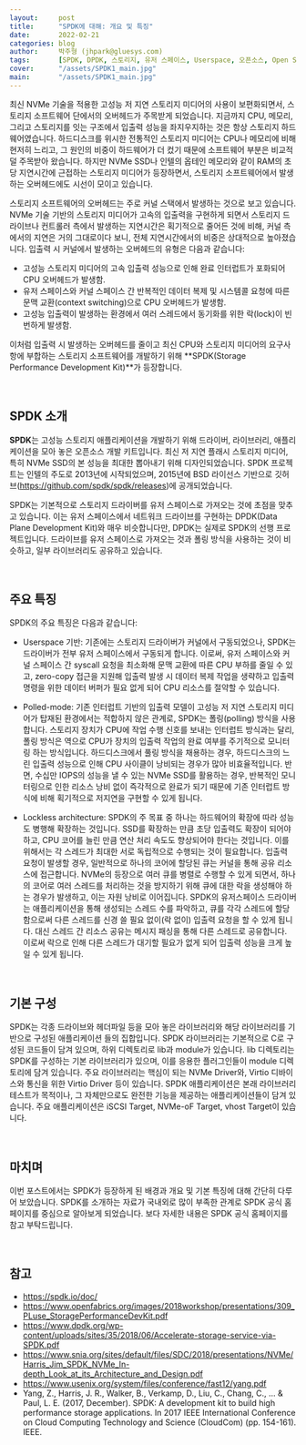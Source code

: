 ```yaml
---
layout:     post
title:      "SPDK에 대해: 개요 및 특징"
date:       2022-02-21
categories: blog
author:     박주형 (jhpark@gluesys.com)
tags:       [SPDK, DPDK, 스토리지, 유저 스페이스, Userspace, 오픈소스, Open Source]
cover:      "/assets/SPDK1_main.jpg"
main:       "/assets/SPDK1_main.jpg"
---
```

   
최신 NVMe 기술을 적용한 고성능 저 지연 스토리지 미디어의 사용이 보편화되면서, 스토리지 소프트웨어 단에서의 오버헤드가 주목받게 되었습니다. 지금까지 CPU, 메모리, 그리고 스토리지를 잇는 구조에서 입출력 성능을 좌지우지하는 것은 항상 스토리지 하드웨어였습니다. 하드디스크를 위시한 전통적인 스토리지 미디어는 CPU나 메모리에 비해 현저히 느리고, 그 원인의 비중이 하드웨어가 더 컸기 때문에 소프트웨어 부분은 비교적 덜 주목받아 왔습니다. 하지만 NVMe SSD나 인텔의 옵테인 메모리와 같이 RAM의 초당 지연시간에 근접하는 스토리지 미디어가 등장하면서, 스토리지 소프트웨어에서 발생하는 오버헤드에도 시선이 모이고 있습니다.  
  
스토리지 소프트웨어의 오버헤드는 주로 커널 스택에서 발생하는 것으로 보고 있습니다. NVMe 기술 기반의 스토리지 미디어가 고속의 입출력을 구현하게 되면서 스토리지 드라이브나 컨트롤러 측에서 발생하는 지연시간은 획기적으로 줄어든 것에 비해, 커널 측에서의 지연은 거의 그대로이다 보니, 전체 지연시간에서의 비중은 상대적으로 높아졌습니다. 입출력 시 커널에서 발생하는 오버헤드의 유형은 다음과 같습니다:  
  
 * 고성능 스토리지 미디어의 고속 입출력 성능으로 인해 완료 인터럽트가 포화되어 CPU 오버헤드가 발생함.  
 * 유저 스페이스와 커널 스페이스 간 반복적인 데이터 복제 및 시스템콜 요청에 따른 문맥 교환(context switching)으로 CPU 오버헤드가 발생함.  
 * 고성능 입출력이 발생하는 환경에서 여러 스레드에서 동기화를 위한 락(lock)이 빈번하게 발생함.  
  
이처럼 입출력 시 발생하는 오버헤드를 줄이고 최신 CPU와 스토리지 미디어의 요구사항에 부합하는 스토리지 소프트웨어를 개발하기 위해 **SPDK(Storage Performance Development Kit)**가 등장합니다.
  
&nbsp;
  
## SPDK 소개
  
**SPDK**는 고성능 스토리지 애플리케이션을 개발하기 위해 드라이버, 라이브러리, 애플리케이션을 모아 놓은 오픈소스 개발 키트입니다. 최신 저 지연 플래시 스토리지 미디어, 특히 NVMe SSD의 본 성능을 최대한 뽑아내기 위해 디자인되었습니다. SPDK 프로젝트는 인텔의 주도로 2013년에 시작되었으며, 2015년에 BSD 라이선스 기반으로 깃허브(https://github.com/spdk/spdk/releases)에 공개되었습니다.  
  
SPDK는 기본적으로 스토리지 드라이버를 유저 스페이스로 가져오는 것에 초점을 맞추고 있습니다. 이는 유저 스페이스에서 네트워크 드라이브를 구현하는 DPDK(Data Plane Development Kit)와 매우 비슷합니다만, DPDK는 실제로 SPDK의 선행 프로젝트입니다. 드라이브를 유저 스페이스로 가져오는 것과 폴링 방식을 사용하는 것이 비슷하고, 일부 라이브러리도 공유하고 있습니다.  
  
&nbsp;
  
## 주요 특징
  
SPDK의 주요 특징은 다음과 같습니다:  
  
 * Userspace 기반: 기존에는 스토리지 드라이버가 커널에서 구동되었으나, SPDK는 드라이버가 전부 유저 스페이스에서 구동되게 합니다. 이로써, 유저 스페이스와 커널 스페이스 간 syscall 요청을 최소화해 문맥 교환에 따른 CPU 부하를 줄일 수 있고, zero-copy 접근을 지원해 입출력 발생 시 데이터 복제 작업을 생략하고 입출력 명령을 위한 데이터 버퍼가 필요 없게 되어 CPU 리소스를 절약할 수 있습니다.  
  
 * Polled-mode: 기존 인터럽트 기반의 입출력 모델이 고성능 저 지연 스토리지 미디어가 탑재된 환경에서는 적합하지 않은 관계로, SPDK는 폴링(polling) 방식을 사용합니다. 스토리지 장치가 CPU에 작업 수행 신호를 보내는 인터럽트 방식과는 달리, 폴링 방식은 역으로 CPU가 장치의 입출력 작업의 완료 여부를 주기적으로 모니터링 하는 방식입니다. 하드디스크에서 풀링 방식을 채용하는 경우, 하드디스크의 느린 입출력 성능으로 인해 CPU 사이클이 낭비되는 경우가 많아 비효율적입니다. 반면, 수십만 IOPS의 성능을 낼 수 있는 NVMe SSD를 활용하는 경우, 반복적인 모니터링으로 인한 리소스 낭비 없이 즉각적으로 완료가 되기 때문에 기존 인터럽트 방식에 비해 획기적으로 저지연을 구현할 수 있게 됩니다.  
  
 * Lockless architecture: SPDK의 주 목표 중 하나는 하드웨어의 확장에 따라 성능도 병행해 확장하는 것입니다. SSD를 확장하는 만큼 초당 입출력도 확장이 되어야 하고, CPU 코어를 늘린 만큼 연산 처리 속도도 향상되어야 한다는 것입니다. 이를 위해서는 각 스레드가 최대한 서로 독립적으로 수행되는 것이 필요합니다. 입출력 요청이 발생할 경우, 일반적으로 하나의 코어에 할당된 큐는 커널을 통해 공유 리소스에 접근합니다. NVMe의 등장으로 여러 큐를 병렬로 수행할 수 있게 되면서, 하나의 코어로 여러 스레드를 처리하는 것을 방지하기 위해 큐에 대한 락을 생성해야 하는 경우가 발생하고, 이는 자원 낭비로 이어집니다. SPDK의 유저스페이스 드라이버는 애플리케이션을 통해 생성되는 스레드 수를 파악하고, 큐를 각각 스레드에 할당함으로써 다른 스레드를 신경 쓸 필요 없이(락 없이) 입출력 요청을 할 수 있게 됩니다. 대신 스레드 간 리소스 공유는 메시지 패싱을 통해 다른 스레드로 공유합니다. 이로써 락으로 인해 다른 스레드가 대기할 필요가 없게 되어 입출력 성능을 크게 높일 수 있게 됩니다.  
  
&nbsp;
  
## 기본 구성
  
SPDK는 각종 드라이브와 헤더파일 등을 모아 놓은 라이브러리와 해당 라이브러리를 기반으로 구성된 애플리케이션 들의 집합입니다. SPDK 라이브러리는 기본적으로 C로 구성된 코드들이 담겨 있으며, 하위 디렉토리로 lib과 module가 있습니다. lib 디렉토리는 SPDK를 구성하는 기본 라이브러리가 있으며, 이를 응용한 플러그인들이 module 디렉토리에 담겨 있습니다. 주요 라이브러리는 핵심이 되는 NVMe Driver와, Virtio 디바이스와 통신을 위한 Virtio Driver 등이 있습니다. SPDK 애플리케이션은 본래 라이브러리 테스트가 목적이나, 그 자체만으로도 완전한 기능을 제공하는 애플리케이션들이 담겨 있습니다. 주요 애플리케이션은 iSCSI Target, NVMe-oF Target, vhost Target이 있습니다.  
  
&nbsp;
  
## 마치며
  
이번 포스트에서는 SPDK가 등장하게 된 배경과 개요 및 기본 특징에 대해 간단히 다루어 보았습니다. SPDK를 소개하는 자료가 국내외로 많이 부족한 관계로 SPDK 공식 홈페이지를 중심으로 알아보게 되었습니다. 보다 자세한 내용은 SPDK 공식 홈페이지를 참고 부탁드립니다.  
  
&nbsp;
  
## 참고
  
 * https://spdk.io/doc/
 * https://www.openfabrics.org/images/2018workshop/presentations/309_PLuse_StoragePerformanceDevKit.pdf
 * https://www.dpdk.org/wp-content/uploads/sites/35/2018/06/Accelerate-storage-service-via-SPDK.pdf
 * https://www.snia.org/sites/default/files/SDC/2018/presentations/NVMe/Harris_Jim_SPDK_NVMe_In-depth_Look_at_its_Architecture_and_Design.pdf
 * https://www.usenix.org/system/files/conference/fast12/yang.pdf
 * Yang, Z., Harris, J. R., Walker, B., Verkamp, D., Liu, C., Chang, C., ... & Paul, L. E. (2017, December). SPDK: A development kit to build high performance storage applications. In 2017 IEEE International Conference on Cloud Computing Technology and Science (CloudCom) (pp. 154-161). IEEE.
  
&nbsp;
  